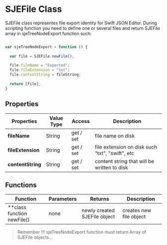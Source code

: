 # SJEFile Class

SJEFile class representes file export identity for Swift JSON Editor. During scripting function you need to define one or several files and return SJEFile array in sjeTreeNodeExport function such:

```javascript 

var sjeTreeNodeExport = function () {
	
  var file = SJEFile.newFile();
  
  file.fileName = "Exported";
  file.fileExtension = "txt";
  file.contentString = fileString;
  
  return [file];
}

```
## Properties

| Properties | Value Type | Access | Description |
| --- | --- | --- | --- |
| **fileName** | String | get / set | file name on disk |
| **fileExtension** | String |  get / set | file extension on disk such "txt", "swift", etc |
| **contentString** | String | get / set | content string that will be written to disk |

## Functions
| Function | Parameters | Returns | Description |
| --- | --- | --- | --- |
| **class function newFile() | none | newly created SJEFile object | creates new file object |

> Remember !!! sjeTreeNodeExport function must return Array of SJEFile objects...

